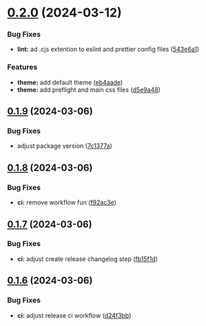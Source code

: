 # [0.2.0](https://github.com/alancleyton/awesome-ui/compare/v0.1.9...v0.2.0) (2024-03-12)


### Bug Fixes

* **lint:** ad .cjs extention to eslint and prettier config files ([543e6a1](https://github.com/alancleyton/awesome-ui/commit/543e6a158e47e1db3c55da627365310f3539f2f4))


### Features

* **theme:** add default theme ([eb4aade](https://github.com/alancleyton/awesome-ui/commit/eb4aadefe0d735c14b55067647da3cf20866032a))
* **theme:** add preflight and main css files ([d5e9a48](https://github.com/alancleyton/awesome-ui/commit/d5e9a4828d1e042432b1697d032c0419edf1dc50))



## [0.1.9](https://github.com/alancleyton/awesome-ui/compare/v0.1.8...v0.1.9) (2024-03-06)


### Bug Fixes

* adjust package version ([7c1377a](https://github.com/alancleyton/awesome-ui/commit/7c1377a9aab3a40598712d4f2bd015314d043c5b))



## [0.1.8](https://github.com/alancleyton/awesome-ui/compare/v0.1.7...v0.1.8) (2024-03-06)


### Bug Fixes

* **ci:** remove workflow fun ([f92ac3e](https://github.com/alancleyton/awesome-ui/commit/f92ac3efbfbb3d7062b6ab07abde8a54aef762ea))



## [0.1.7](https://github.com/alancleyton/awesome-ui/compare/v0.1.6...v0.1.7) (2024-03-06)


### Bug Fixes

* **ci:** adjust create release changelog step ([fb15f1d](https://github.com/alancleyton/awesome-ui/commit/fb15f1d2583dd818d8cfea732c2b06627165f9d4))



## [0.1.6](https://github.com/alancleyton/awesome-ui/compare/v0.1.5...v0.1.6) (2024-03-06)


### Bug Fixes

* **ci:** adjust release ci workflow ([d24f3bb](https://github.com/alancleyton/awesome-ui/commit/d24f3bb53da9ec387724d6fc87302480bded3b49))



